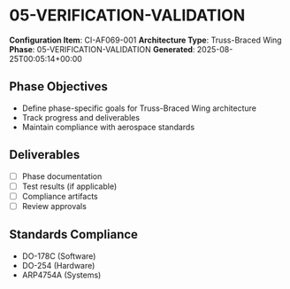 # 05-VERIFICATION-VALIDATION

**Configuration Item**: CI-AF069-001
**Architecture Type**: Truss-Braced Wing
**Phase**: 05-VERIFICATION-VALIDATION
**Generated**: 2025-08-25T00:05:14+00:00

## Phase Objectives
- Define phase-specific goals for Truss-Braced Wing architecture
- Track progress and deliverables
- Maintain compliance with aerospace standards

## Deliverables
- [ ] Phase documentation
- [ ] Test results (if applicable)
- [ ] Compliance artifacts
- [ ] Review approvals

## Standards Compliance
- DO-178C (Software)
- DO-254 (Hardware)
- ARP4754A (Systems)

